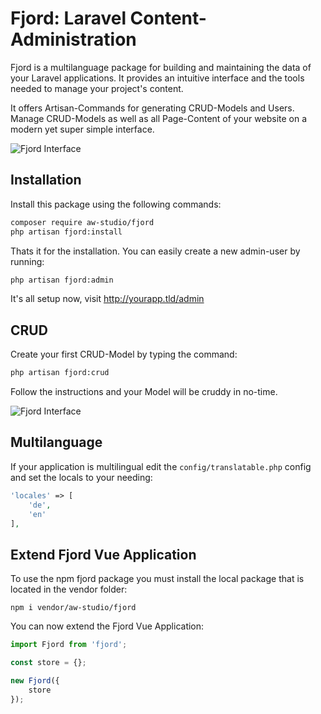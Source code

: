 # Fjord: Laravel Content-Administration

Fjord is a multilanguage package for building and maintaining the data of your Laravel applications. It provides an intuitive interface and the tools needed to manage your project's content.

It offers Artisan-Commands for generating CRUD-Models and Users. Manage CRUD-Models as well as all Page-Content of your website on a modern yet super simple interface.

![Fjord Interface](https://raw.githubusercontent.com/aw-studio/fjord/master/fjord.png 'Fjord Interface')

## Installation

Install this package using the following commands:

```bash
composer require aw-studio/fjord
php artisan fjord:install
```

Thats it for the installation. You can easily create a new admin-user by running:

```bash
php artisan fjord:admin
```

It's all setup now, visit http://yourapp.tld/admin

## CRUD

Create your first CRUD-Model by typing the command:

```bash
php artisan fjord:crud
```

Follow the instructions and your Model will be cruddy in no-time.

![Fjord Interface](https://raw.githubusercontent.com/aw-studio/fjord/master/crud.png 'Fjord CRUD')

## Multilanguage

If your application is multilingual edit the `config/translatable.php` config
and set the locals to your needing:

```php
'locales' => [
    'de',
    'en'
],
```

## Extend Fjord Vue Application

To use the npm fjord package you must install the local package that is located in the vendor folder:

```
npm i vendor/aw-studio/fjord
```

You can now extend the Fjord Vue Application:

```javascript
import Fjord from 'fjord';

const store = {};

new Fjord({
    store
});
```
